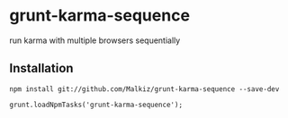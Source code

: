 # grunt-karma-sequence
run karma with multiple browsers sequentially

## Installation
`npm install git://github.com/Malkiz/grunt-karma-sequence --save-dev`

`grunt.loadNpmTasks('grunt-karma-sequence');`
